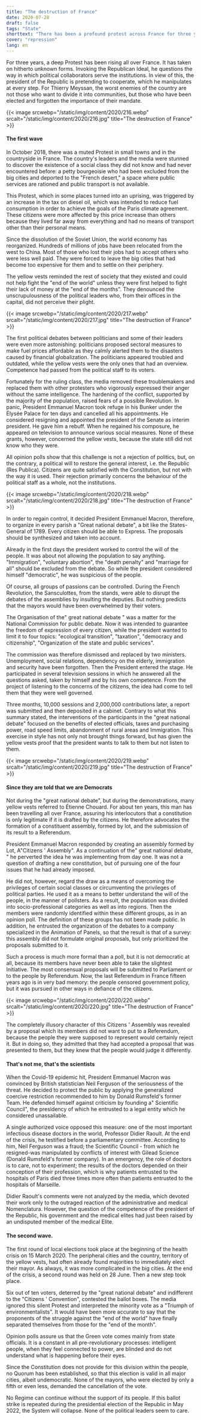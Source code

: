 ```yaml
---
title: "The destruction of France"
date: 2020-07-28
draft: false
tags: "State"
shorttext: "There has been a profound protest across France for three years. Citing the republican ideal, he questions the way political staff serve the institutions."
cover: "repression"
lang: en
---
```


For three years, a deep Protest has been rising all over France. It has taken on hitherto unknown forms. Invoking the Republican Ideal, he questions the way in which political collaborators serve the institutions. In view of this, the president of the Republic is pretending to cooperate, which he manipulates at every step. For Thierry Meyssan, the worst enemies of the country are not those who want to divide it into communities, but those who have been elected and forgotten the importance of their mandate.

{{< image srcwebp="/static/img/content/2020/216.webp" srcalt="/static/img/content/2020/216.jpg" title="The destruction of France" >}}

#### The first wave

In October 2018, there was a muted Protest in small towns and in the countryside in France. The country's leaders and the media were stunned to discover the existence of a social class they did not know and had never encountered before: a petty bourgeoisie who had been excluded from the big cities and deported to the "French desert," a space where public services are rationed and public transport is not available.

This Protest, which in some places turned into an uprising, was triggered by an increase in the tax on diesel oil, which was intended to reduce fuel consumption in order to achieve the goals of the Paris climate agreement. These citizens were more affected by this price increase than others because they lived far away from everything and had no means of transport other than their personal means.

Since the dissolution of the Soviet Union, the world economy has reorganized. Hundreds of millions of jobs have been relocated from the west to China. Most of those who lost their jobs had to accept others who were less well paid. They were forced to leave the big cities that had become too expensive for them and to settle on their periphery.

The yellow vests reminded the rest of society that they existed and could not help fight the "end of the world" unless they were first helped to fight their lack of money at the "end of the months". They denounced the unscrupulousness of the political leaders who, from their offices in the capital, did not perceive their plight.

{{< image srcwebp="/static/img/content/2020/217.webp" srcalt="/static/img/content/2020/217.jpg" title="The destruction of France" >}}

The first political debates between politicians and some of their leaders were even more astonishing: politicians proposed sectoral measures to make fuel prices affordable as they calmly alerted them to the disasters caused by financial globalization. The politicians appeared troubled and outdated, while the yellow vests were the only ones that had an overview. Competence had passed from the political staff to its voters.

Fortunately for the ruling class, the media removed these troublemakers and replaced them with other protesters who vigorously expressed their anger without the same intelligence. The hardening of the conflict, supported by the majority of the population, raised fears of a possible Revolution. In panic, President Emmanuel Macron took refuge in his Bunker under the Élysée Palace for ten days and cancelled all his appointments. He considered resigning and appointed the president of the Senate as interim president. He gave him a rebuff. When he regained his composure, he appeared on television to announce various social measures. None of these grants, however, concerned the yellow vests, because the state still did not know who they were.

All opinion polls show that this challenge is not a rejection of politics, but, on the contrary, a political will to restore the general interest, i.e. the Republic (Res Publica). Citizens are quite satisfied with the Constitution, but not with the way it is used. Their rejection primarily concerns the behaviour of the political staff as a whole, not the institutions.

{{< image srcwebp="/static/img/content/2020/218.webp" srcalt="/static/img/content/2020/218.jpg" title="The destruction of France" >}}

In order to regain control, it decided President Emmanuel Macron, therefore, to organize in every parish a "Great national debate", a bit like the States-General of 1789. Every citizen should be able to Express. The proposals should be synthesized and taken into account.

Already in the first days the president worked to control the will of the people. It was about not allowing the population to say anything. "Immigration", "voluntary abortion", the "death penalty" and "marriage for all" should be excluded from the debate. So while the president considered himself "democratic", he was suspicious of the people.

Of course, all groups of passions can be controlled. During the French Revolution, the Sansculottes, from the stands, were able to disrupt the debates of the assemblies by insulting the deputies. But nothing predicts that the mayors would have been overwhelmed by their voters.

The Organisation of the" great national debate " was a matter for the National Commission for public debate. Now it was intended to guarantee the freedom of expression of every citizen, while the president wanted to limit it to four topics: "ecological transition", "taxation", "democracy and citizenship", "Organization of the state and public services".

The commission was therefore dismissed and replaced by two ministers. Unemployment, social relations, dependency on the elderly, immigration and security have been forgotten. Then the President entered the stage. He participated in several television sessions in which he answered all the questions asked, taken by himself and by his own competence. From the project of listening to the concerns of the citizens, the idea had come to tell them that they were well governed.

Three months, 10,000 sessions and 2,000,000 contributions later, a report was submitted and then deposited in a cabinet. Contrary to what this summary stated, the interventions of the participants in the "great national debate" focused on the benefits of elected officials, taxes and purchasing power, road speed limits, abandonment of rural areas and Immigration. This exercise in style has not only not brought things forward, but has given the yellow vests proof that the president wants to talk to them but not listen to them.

{{< image srcwebp="/static/img/content/2020/219.webp" srcalt="/static/img/content/2020/219.jpg" title="The destruction of France" >}}

#### Since they are told that we are Democrats

Not during the "great national debate", but during the demonstrations, many yellow vests referred to Étienne Chouard. For about ten years, this man has been travelling all over France, assuring his interlocutors that a constitution is only legitimate if it is drafted by the citizens. He therefore advocates the formation of a constituent assembly, formed by lot, and the submission of its result to a Referendum.

President Emmanuel Macron responded by creating an assembly formed by Lot, A"Citizens ' Assembly". As a continuation of the" great national debate, " he perverted the idea he was implementing from day one. It was not a question of drafting a new constitution, but of pursuing one of the four issues that he had already imposed.

He did not, however, regard the draw as a means of overcoming the privileges of certain social classes or circumventing the privileges of political parties. He used it as a means to better understand the will of the people, in the manner of pollsters. As a result, the population was divided into socio-professional categories as well as into regions. Then the members were randomly identified within these different groups, as in an opinion poll. The definition of these groups has not been made public. In addition, he entrusted the organization of the debates to a company specialized in the Animation of Panels, so that the result is that of a survey: this assembly did not formulate original proposals, but only prioritized the proposals submitted to it.

Such a process is much more formal than a poll, but it is not democratic at all, because its members have never been able to take the slightest Initiative. The most consensual proposals will be submitted to Parliament or to the people by Referendum. Now, the last Referendum in France fifteen years ago is in very bad memory: the people censored government policy, but it was pursued in other ways in defiance of the citizens.

{{< image srcwebp="/static/img/content/2020/220.webp" srcalt="/static/img/content/2020/220.jpg" title="The destruction of France" >}}

The completely illusory character of this Citizens ' Assembly was revealed by a proposal which its members did not want to put to a Referendum, because the people they were supposed to represent would certainly reject it. But in doing so, they admitted that they had accepted a proposal that was presented to them, but they knew that the people would judge it differently.

#### That's not me, that's the scientists

When the Covid-19 epidemic hit, President Emmanuel Macron was convinced by British statistician Neil Ferguson of the seriousness of the threat. He decided to protect the public by applying the generalized coercive restriction recommended to him by Donald Rumsfeld's former Team. He defended himself against criticism by founding a" Scientific Council", the presidency of which he entrusted to a legal entity which he considered unassailable.

A single authorized voice opposed this measure: one of the most important infectious disease doctors in the world, Professor Didier Raoult. At the end of the crisis, he testified before a parliamentary committee. According to him, Neil Ferguson was a fraud; the Scientific Council - from which he resigned-was manipulated by conflicts of interest with Gilead Science (Donald Rumsfeld's former company). In an emergency, the role of doctors is to care, not to experiment; the results of the doctors depended on their conception of their profession, which is why patients entrusted to the hospitals of Paris died three times more often than patients entrusted to the hospitals of Marseille.

Didier Raoult's comments were not analyzed by the media, which devoted their work only to the outraged reaction of the administrative and medical Nomenclatura. However, the question of the competence of the president of the Republic, his government and the medical elites had just been raised by an undisputed member of the medical Elite.

#### The second wave.

The first round of local elections took place at the beginning of the health crisis on 15 March 2020. The peripheral cities and the country, territory of the yellow vests, had often already found majorities to immediately elect their mayor. As always, it was more complicated in the big cities. At the end of the crisis, a second round was held on 28 June. Then a new step took place.

Six out of ten voters, deterred by the "great national debate" and indifferent to the "Citizens ' Convention", contested the ballot boxes. The media ignored this silent Protest and interpreted the minority vote as a "Triumph of environmentalists". It would have been more accurate to say that the proponents of the struggle against the "end of the world" have finally separated themselves from those for the "end of the month".

Opinion polls assure us that the Green vote comes mainly from state officials. It is a constant in all pre-revolutionary processes: intelligent people, when they feel connected to power, are blinded and do not understand what is happening before their eyes.

Since the Constitution does not provide for this division within the people, no Quorum has been established, so that this election is valid in all major cities, albeit undemocratic. None of the mayors, who were elected by only a fifth or even less, demanded the cancellation of the vote.

No Regime can continue without the support of its people. If this ballot strike is repeated during the presidential election of the Republic in May 2022, the System will collapse. None of the political leaders seem to care.
